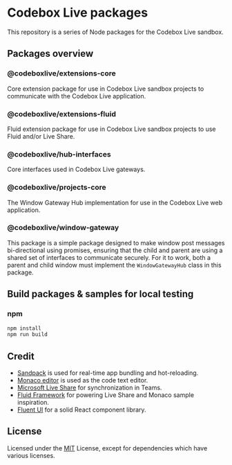 # Codebox Live packages

This repository is a series of Node packages for the Codebox Live sandbox.

## Packages overview

### @codeboxlive/extensions-core

Core extension package for use in Codebox Live sandbox projects to communicate with the Codebox Live application.

### @codeboxlive/extensions-fluid

Fluid extension package for use in Codebox Live sandbox projects to use Fluid and/or Live Share.

### @codeboxlive/hub-interfaces

Core interfaces used in Codebox Live gateways.

### @codeboxlive/projects-core

The Window Gateway Hub implementation for use in the Codebox Live web application.

### @codeboxlive/window-gateway

This package is a simple package designed to make window post messages bi-directional using promises, ensuring that the child and parent are using a shared set of interfaces to communicate securely. For it to work, both a parent and child window must implement the `WindowGatewayHub` class in this package.

## Build packages & samples for local testing

### npm

```bash
npm install
npm run build
```

## Credit

- [Sandpack](https://github.com/codesandbox/sandpack) is used for real-time app bundling and hot-reloading.
- [Monaco editor](https://github.com/microsoft/monaco-editor) is used as the code text editor.
- [Microsoft Live Share](https://www.github.com/microsoft/live-share-sdk) for synchronization in Teams.
- [Fluid Framework](https://github.com/microsoft/fluidframework) for powering Live Share and Monaco sample inspiration.
- [Fluent UI](https://github.com/microsoft/fluentui) for a solid React component library.

## License

Licensed under the [MIT](LICENSE) License, except for dependencies which have various licenses.
